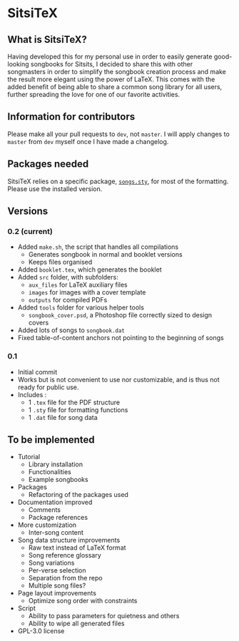 # SitsiTeX
## What is SitsiTeX?
Having developed this for my personal use in order to easily generate good-looking songbooks for Sitsits, I decided to share this with other songmasters in order to simplify the songbook creation process and make the result more elegant using the power of LaTeX. This comes with the added benefit of being able to share a common song library for all users, further spreading the love for one of our favorite activities.

## Information for contributors
Please make all your pull requests to `dev`, not `master`. I will apply changes to `master` from `dev` myself once I have made a changelog.

## Packages needed
SitsiTeX relies on a specific package, [`songs.sty`](http://songs.sourceforge.net/), for most of the formatting. Please use the installed version.

## Versions
### 0.2 (current)
* Added `make.sh`, the script that handles all compilations
  * Generates songbook in normal and booklet versions
  * Keeps files organised
* Added `booklet.tex`, which generates the booklet
* Added `src` folder, with subfolders:
  * `aux_files` for LaTeX auxiliary files
  * `images` for images with a cover template
  * `outputs` for compiled PDFs
* Added `tools` folder for various helper tools
  * `songbook_cover.psd`, a Photoshop file correctly sized to design covers
* Added lots of songs to `songbook.dat`
* Fixed table-of-content anchors not pointing to the beginning of songs

### 0.1
* Initial commit
* Works but is not convenient to use nor customizable, and is thus not ready for public use. 
* Includes :
  * 1 `.tex` file for the PDF structure
  * 1 `.sty` file for formatting functions
  * 1 `.dat` file for song data

## To be implemented
* Tutorial
  * Library installation
  * Functionalities
  * Example songbooks
* Packages
  * Refactoring of the packages used
* Documentation improved
  * Comments
  * Package references
* More customization
  * Inter-song content
* Song data structure improvements
  * Raw text instead of LaTeX format
  * Song reference glossary
  * Song variations
  * Per-verse selection
  * Separation from the repo
  * Multiple song files?
* Page layout improvements
  * Optimize song order with constraints
* Script
  * Ability to pass parameters for quietness and others
  * Ability to wipe all generated files
* GPL-3.0 license
